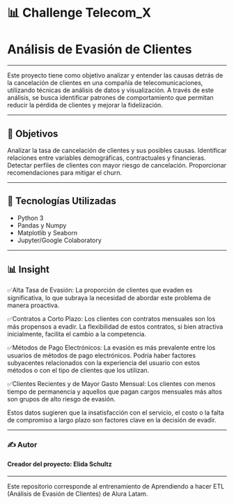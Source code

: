 # 📊  Challenge Telecom_X

# Análisis de Evasión de Clientes
---
Este proyecto tiene como objetivo analizar y entender las causas detrás de la cancelación de clientes en una compañía de telecomunicaciones, utilizando técnicas de análisis de datos y visualización. A través de este análisis, se busca identificar patrones de comportamiento que permitan reducir la pérdida de clientes y mejorar la fidelización.

---

## 📌 Objetivos
Analizar la tasa de cancelación de clientes y sus posibles causas.
Identificar relaciones entre variables demográficas, contractuales y financieras.
Detectar perfiles de clientes con mayor riesgo de cancelación.
Proporcionar recomendaciones para mitigar el churn.

---
## 🧠 Tecnologías Utilizadas

- Python 3
- Pandas y Numpy
- Matplotlib y Seaborn
- Jupyter/Google Colaboratory

---

## 📊 Insight

✅Alta Tasa de Evasión: La proporción de clientes que evaden es significativa, lo que subraya la necesidad de abordar este problema de manera proactiva.

✅Contratos a Corto Plazo: Los clientes con contratos mensuales son los más propensos a evadir. La flexibilidad de estos contratos, si bien atractiva inicialmente, facilita el cambio a la competencia.

✅Métodos de Pago Electrónicos: La evasión es más prevalente entre los usuarios de métodos de pago electrónicos. Podría haber factores subyacentes relacionados con la experiencia del usuario con estos métodos o con el tipo de clientes que los utilizan.

✅Clientes Recientes y de Mayor Gasto Mensual: Los clientes con menos tiempo de permanencia y aquellos que pagan cargos mensuales más altos son grupos de alto riesgo de evasión.

Estos datos sugieren que la insatisfacción con el servicio, el costo o la falta de compromiso a largo plazo son factores clave en la decisión de evadir.

---

### ✍️ Autor
#### Creador del proyecto: Elida Schultz
---
Este repositorio corresponde al entrenamiento de Aprendiendo a hacer ETL (Análisis de Evasión de Clientes) de Alura Latam.
